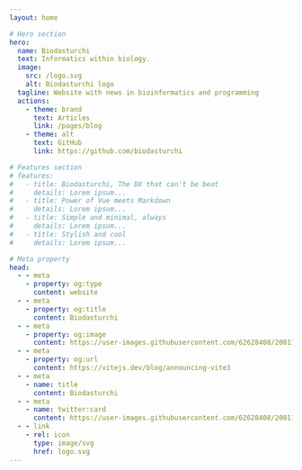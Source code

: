 ```yaml
---
layout: home

# Hero section
hero:
  name: Biodasturchi
  text: Informatics within biology.
  image:
    src: /logo.svg
    alt: Biodasturchi logo
  tagline: Website with news in bioinformatics and programming
  actions:
    - theme: brand
      text: Articles
      link: /pages/blog
    - theme: alt
      text: GitHub
      link: https://github.com/biodasturchi

# Features section
# features:
#   - title: Biodasturchi, The DX that can't be beat
#     details: Lorem ipsum...
#   - title: Power of Vue meets Markdown
#     details: Lorem ipsum...
#   - title: Simple and minimal, always
#     details: Lorem ipsum...
#   - title: Stylish and cool
#     details: Lorem ipsum...

# Meta property
head:
  - - meta
    - property: og:type
      content: website
  - - meta
    - property: og:title
      content: Biodasturchi
  - - meta
    - property: og:image
      content: https://user-images.githubusercontent.com/62628408/200117602-4b274d14-b1b2-4f61-8dcd-9f9482c677a0.png
  - - meta
    - property: og:url
      content: https://vitejs.dev/blog/announcing-vite3
  - - meta
    - name: title
      content: Biodasturchi
  - - meta
    - name: twitter:card
      content: https://user-images.githubusercontent.com/62628408/200117602-4b274d14-b1b2-4f61-8dcd-9f9482c677a0.png
  - - link
    - rel: icon
      type: image/svg
      href: logo.svg
---
```


